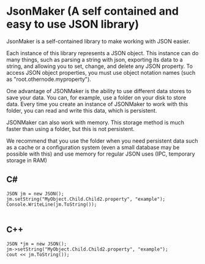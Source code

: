 # JsonMaker (A self contained and easy to use JSON library)

JsonMaker is a self-contained library to make working with JSON easier.

Each instance of this library represents a JSON object. This instance can do many things, such as parsing a string with json, exporting its data to a string, and allowing you to set, change, and delete any JSON property.
To access JSON object properties, you must use object notation names (such as "root.othernode.myproperty").

One advantage of JSONMaker is the ability to use different data stores to save your data. You can, for example, use a folder on your disk to store data. Every time you create an instance of JSONMaker to work with this folder, you can read and write this data, which is persistent.

JSONMaker can also work with memory. This storage method is much faster than using a folder, but this is not persistent.

We recommend that you use the folder when you need persistent data such as a cache or a configuration system (even a small database may be possible with this) and use memory for regular JSON uses (IPC, temporary storage in RAM)

## C#
`JSON jm = new JSON();`<br/>
`jm.setString("MyObject.Child.Child2.property", "example");`<br/>
`Console.WriteLine(jm.ToString());`<br/>
<br/>

## C++ 

`JSON *jm = new JSON();`<br/>
`jm->setString("MyObject.Child.Child2.property", "example");`<br/>
`cout << jm.ToString());`<br/>




